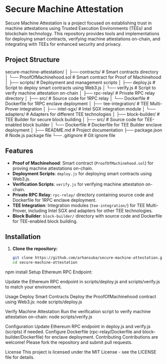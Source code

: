 # Secure Machine Attestation

Secure Machine Attestation is a project focused on establishing trust in machine attestations using Trusted Execution Environments (TEEs) and blockchain technology. This repository provides tools and implementations for deploying smart contracts, verifying machine attestations on-chain, and integrating with TEEs for enhanced security and privacy.

## Project Structure

secure-machine-attestation/
│
├── contracts/ # Smart contracts directory
│ └── ProofOfMachinehood.sol # Smart contract for Proof of Machinehood
│
├── scripts/ # Deployment and management scripts
│ ├── deploy.js # Script to deploy smart contracts using Web3.js
│ └── verify.js # Script to verify machine attestation on-chain
│
├── rpc-relay/ # Private RPC relay directory
│ ├── src/ # Source code for 1RPC relay
│ └── Dockerfile # Dockerfile for 1RPC enclave deployment
│
├── tee-integration/ # TEE Multi-Prover integration
│ ├── intel-sgx/ # Intel SGX integration module
│ └── adapters/ # Adapters for different TEE technologies
│
├── block-builder/ # TEE Builder for secure block building
│ ├── src/ # Source code for TEE-enabled block builder
│ └── Dockerfile # Dockerfile for TEE Builder enclave deployment
│
├── README.md # Project documentation
├── package.json # Node.js package file
└── .gitignore # Git ignore file

## Features

- **Proof of Machinehood**: Smart contract (`ProofOfMachinehood.sol`) for proving machine attestations on-chain.
- **Deployment Scripts**: `deploy.js` for deploying smart contracts using Web3.js.
- **Verification Scripts**: `verify.js` for verifying machine attestation on-chain.
- **Private RPC Relay**: `rpc-relay/` directory containing source code and Dockerfile for 1RPC enclave deployment.
- **TEE Integration**: Integration modules (`tee-integration/`) for TEE Multi-Prover, including Intel SGX and adapters for other TEE technologies.
- **Block Builder**: `block-builder/` directory with source code and Dockerfile for TEE-enabled block building.

## Installation

1. **Clone the repository:**

   ```bash
   git clone https://github.com/arhansuba/secure-machine-attestation.git
   cd secure-machine-attestation
npm install
Setup Ethereum RPC Endpoint:

Update the Ethereum RPC endpoint in scripts/deploy.js and scripts/verify.js to match your environment.

Usage
Deploy Smart Contracts
Deploy the ProofOfMachinehood contract using Web3.js:
node scripts/deploy.js

Verify Machine Attestation
Run the verification script to verify machine attestation on-chain:
node scripts/verify.js

Configuration
Update Ethereum RPC endpoint in deploy.js and verify.js (scripts) if needed.
Configure Dockerfile (rpc-relay/Dockerfile and block-builder/Dockerfile) for enclave deployment.
Contributing
Contributions are welcome! Please fork the repository and submit pull requests.

License
This project is licensed under the MIT License - see the LICENSE file for details.

